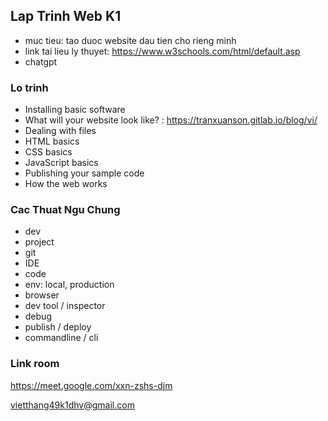## Lap Trinh Web K1
- muc tieu: tao duoc website dau tien cho rieng minh
- link tai lieu ly thuyet: https://www.w3schools.com/html/default.asp
- chatgpt
### Lo trinh
- Installing basic software
- What will your website look like? : https://tranxuanson.gitlab.io/blog/vi/
- Dealing with files
- HTML basics
- CSS basics
- JavaScript basics
- Publishing your sample code
- How the web works
  
### Cac Thuat Ngu Chung
- dev
- project
- git
- IDE
- code
- env: local, production
- browser
- dev tool / inspector
- debug
- publish / deploy
- commandline / cli


### Link room
https://meet.google.com/xxn-zshs-djm

vietthang49k1dhv@gmail.com

